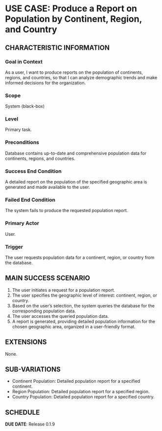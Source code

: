 # USE CASE: Produce a Report on Population by Continent, Region, and Country

## CHARACTERISTIC INFORMATION

### Goal in Context

As a user, I want to produce reports on the population of continents, regions, and countries, so that I can analyze demographic trends and make informed decisions for the organization.

### Scope

System (black-box)

### Level

Primary task.

### Preconditions

Database contains up-to-date and comprehensive population data for continents, regions, and countries.

### Success End Condition

A detailed report on the population of the specified geographic area is generated and made available to the user.

### Failed End Condition

The system fails to produce the requested population report.

### Primary Actor

User.

### Trigger

The user requests population data for a continent, region, or country from the database.

## MAIN SUCCESS SCENARIO

1. The user initiates a request for a population report.
2. The user specifies the geographic level of interest: continent, region, or country.
3. Based on the user’s selection, the system queries the database for the corresponding population data.
4. The user accesses the queried population data.
5. A report is generated, providing detailed population information for the chosen geographic area, organized in a user-friendly format.

## EXTENSIONS

None.

## SUB-VARIATIONS

-   Continent Population: Detailed population report for a specified continent.
-   Region Population: Detailed population report for a specified region.
-   Country Population: Detailed population report for a specified country.

## SCHEDULE

**DUE DATE**: Release 0.1.9
